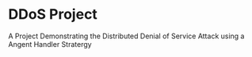 # DDoS Project
A Project Demonstrating the Distributed Denial of Service Attack using a Angent Handler Stratergy
